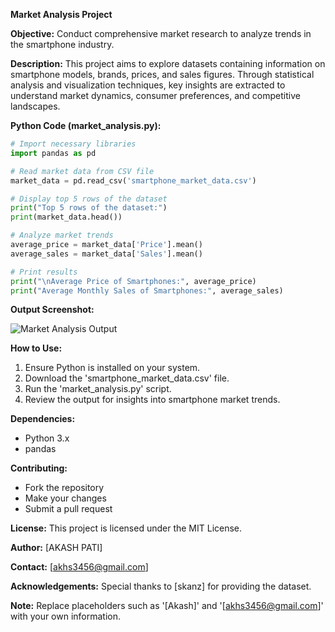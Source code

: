 **Market Analysis Project**

**Objective:**
Conduct comprehensive market research to analyze trends in the smartphone industry.

**Description:**
This project aims to explore datasets containing information on smartphone models, brands, prices, and sales figures. Through statistical analysis and visualization techniques, key insights are extracted to understand market dynamics, consumer preferences, and competitive landscapes.

**Python Code (market_analysis.py):**
```python
# Import necessary libraries
import pandas as pd

# Read market data from CSV file
market_data = pd.read_csv('smartphone_market_data.csv')

# Display top 5 rows of the dataset
print("Top 5 rows of the dataset:")
print(market_data.head())

# Analyze market trends
average_price = market_data['Price'].mean()
average_sales = market_data['Sales'].mean()

# Print results
print("\nAverage Price of Smartphones:", average_price)
print("Average Monthly Sales of Smartphones:", average_sales)
```

**Output Screenshot:**

![Market Analysis Output](market_analysis_output.png)

**How to Use:**
1. Ensure Python is installed on your system.
2. Download the 'smartphone_market_data.csv' file.
3. Run the 'market_analysis.py' script.
4. Review the output for insights into smartphone market trends.

**Dependencies:**
- Python 3.x
- pandas

**Contributing:**
- Fork the repository
- Make your changes
- Submit a pull request

**License:**
This project is licensed under the MIT License.

**Author:**
[AKASH PATI]

**Contact:**
[akhs3456@gmail.com]

**Acknowledgements:**
Special thanks to [skanz] for providing the dataset.

**Note:**
Replace placeholders such as '[Akash]' and '[akhs3456@gmail.com]' with your own information.
